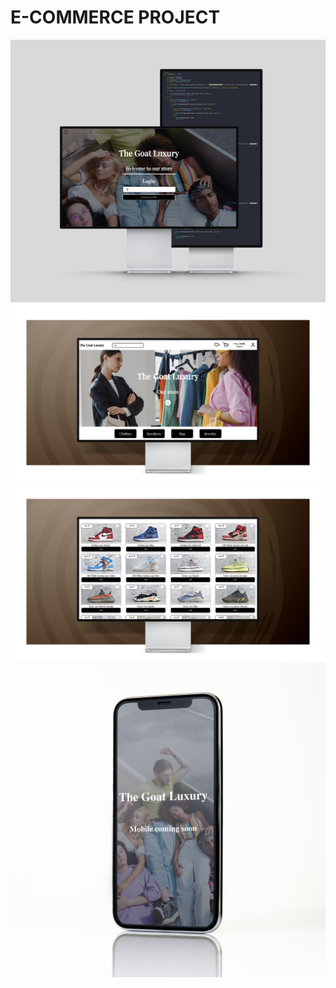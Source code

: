 # E-COMMERCE PROJECT

![E-commerce!](./src/assets/images/Develope-commerce-Mockup.jpg)
![E-commerce!](./src/assets/images/imac-crazee-burger-head-mockup.jpg)
![E-commerce!](./src/assets/images/imac-crazee-burger-menu-mockup.jpg)
![E-commerce!](./src/assets/images/iphone-goat-mockup.jpg)
